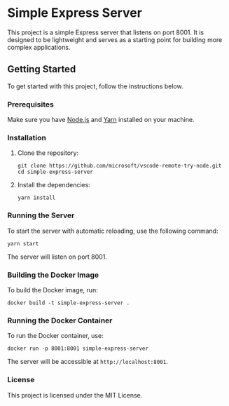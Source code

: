 # Simple Express Server

This project is a simple Express server that listens on port 8001. It is designed to be lightweight and serves as a starting point for building more complex applications.

## Getting Started

To get started with this project, follow the instructions below.

### Prerequisites

Make sure you have [Node.js](https://nodejs.org/) and [Yarn](https://yarnpkg.com/) installed on your machine.

### Installation

1. Clone the repository:
   ```
   git clone https://github.com/microsoft/vscode-remote-try-node.git
   cd simple-express-server
   ```

2. Install the dependencies:
   ```
   yarn install
   ```

### Running the Server

To start the server with automatic reloading, use the following command:
```
yarn start
```

The server will listen on port 8001.

### Building the Docker Image

To build the Docker image, run:
```
docker build -t simple-express-server .
```

### Running the Docker Container

To run the Docker container, use:
```
docker run -p 8001:8001 simple-express-server
```

The server will be accessible at `http://localhost:8001`.

### License

This project is licensed under the MIT License.